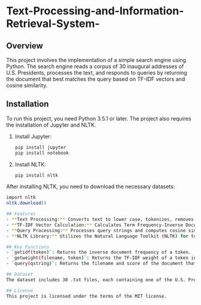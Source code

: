 # Text-Processing-and-Information-Retrieval-System-


## Overview
This project involves the implementation of a simple search engine using Python. The search engine reads a corpus of 30 inaugural addresses of U.S. Presidents, processes the text, and responds to queries by returning the document that best matches the query based on TF-IDF vectors and cosine similarity.

## Installation

To run this project, you need Python 3.5.1 or later. The project also requires the installation of Jupyter and NLTK.

1. Install Jupyter:
   ```bash
   pip install jupyter
   pip install notebook

2. Install NLTK:
   ```bash
   pip install nltk
   
After installing NLTK, you need to download the necessary datasets:
   ```bash
   import nltk
   nltk.download()

## Features
- **Text Processing:** Converts text to lower case, tokenizes, removes stopwords, and stems the words.
- **TF-IDF Vector Calculation:** Calculates Term Frequency-Inverse Document Frequency vectors for each document.
- **Query Processing:** Processes query strings and computes cosine similarity between the query vector and document vectors to find the best match.
- **NLTK Library:** Utilizes the Natural Language Toolkit (NLTK) for text processing.

## Key Functions
- `getidf(token)`: Returns the inverse document frequency of a token.
- `getweight(filename, token)`: Returns the TF-IDF weight of a token in a specified document.
- `query(qstring)`: Returns the filename and score of the document that best matches the query.

## Dataset
The dataset includes 30 .txt files, each containing one of the U.S. Presidential inaugural addresses. The files are located in the `US_Inaugural_Addresses` directory.

## License
This project is licensed under the terms of the MIT license.
